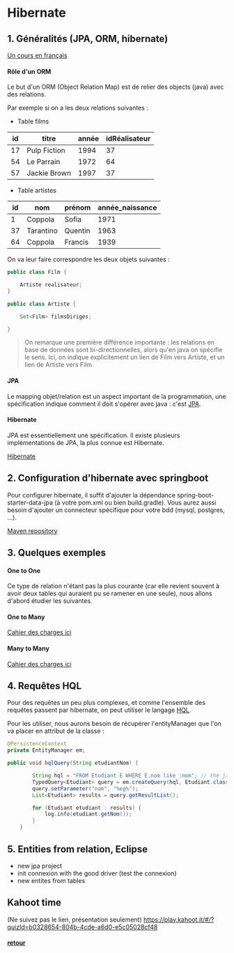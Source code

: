 # Hibernate


## 1. Généralités (JPA, ORM, hibernate)

[Un cours en français](http://orm.bdpedia.fr/introjpa.html)

#### Rôle d'un ORM

Le but d'un ORM (Object Relation Map) est de relier des objects (java) avec des relations.

Par exemple si on a les deux relations suivantes :

* Table films

id |titre        |année|idRéalisateur
---|---          |---  |---          
17 |Pulp Fiction |1994 |37
54 |Le Parrain   |1972 |64
57 |Jackie Brown |1997 |37

* Table artistes

id  |nom      |prénom   |année_naissance
--- |---      |---      |---
1   |Coppola	|Sofia	  |1971
37	|Tarantino|Quentin	|1963
64	|Coppola  |Francis	|1939


On va leur faire correspondre les deux objets suivantes :

```java
public class Film {

	Artiste realisateur;
}
```

```java
public class Artiste {

	Set<Film> filmsDiriges;

}
```
> On remarque une première différence importante : les relations en base de données sont bi-directionnelles, alors qu'en java on spécifie le sens. Ici, on indique explicitement un lien de Film vers Artiste, et un lien de Artiste vers Film.

#### JPA

Le mapping objet/relation est un aspect important de la programmation, une spécification indique comment il doit s'opérer avec java : c'est [JPA](https://fr.wikipedia.org/wiki/Java_Persistence_API).

#### Hibernate

JPA est essentiellement une spécification. Il existe plusieurs implémentations de JPA, la plus connue est Hibernate.

[Hibernate](https://fr.wikipedia.org/wiki/Hibernate)

## 2. Configuration d'hibernate avec springboot

Pour configurer hibernate, il suffit d'ajouter la dépendance spring-boot-starter-data-jpa (à votre pom.xml ou bien build.gradle). Vous aurez aussi besoin d'ajouter un connecteur spécifique pour votre bdd (mysql, postgres, ...).

[Maven repository](https://mvnrepository.com/)


## 3. Quelques exemples

#### One to One

Ce type de relation n'étant pas la plus courante (car elle revient souvent à avoir deux tables qui auraient pu se ramener en une seule), nous allons d'abord étudier les suivantes.

#### One to Many

[Cahier des charges ici](oneToMany/README.md)

#### Many to Many

[Cahier des charges ici](manyToMany/README.md)

## 4. Requêtes HQL

Pour des requêtes un peu plus complexes, et comme l'ensemble des requêtes passent par hibernate, on peut utiliser le langage [HQL](https://docs.jboss.org/hibernate/orm/3.5/reference/fr-FR/html/queryhql.html).

Pour les utiliser, nous aurons besoin de récupérer l'entityManager que l'on va placer en attribut de la classe :

```java
@PersistenceContext
private EntityManager em;
```

```java
public void hqlQuery(String etudiantNom) {

		String hql = "FROM Etudiant E WHERE E.nom like :nom"; // the java class, not entity
		TypedQuery<Etudiant> query = em.createQuery(hql, Etudiant.class);
		query.setParameter("nom", "%eg%");
		List<Etudiant> results = query.getResultList();

		for (Etudiant etudiant : results) {
			log.info(etudiant.getNom());
		}
	}
```

## 5. Entities from relation, Eclipse

- new jpa project
- init connexion with the good driver (test the connexion)
- new entites from tables

## Kahoot time

(Ne suivez pas le lien, présentation seulement) https://play.kahoot.it/#/?quizId=b0328654-804b-4cde-a6d0-e5c05028cf48

#### [retour](../README.md)
